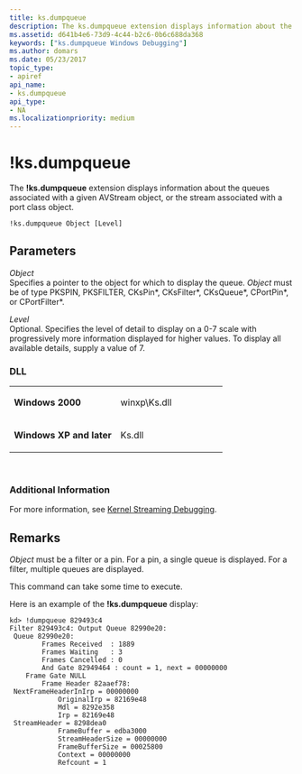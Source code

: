 ```yaml
---
title: ks.dumpqueue
description: The ks.dumpqueue extension displays information about the queues associated with a given AVStream object, or the stream associated with a port class object.
ms.assetid: d641b4e6-73d9-4c44-b2c6-0b6c688da368
keywords: ["ks.dumpqueue Windows Debugging"]
ms.author: domars
ms.date: 05/23/2017
topic_type:
- apiref
api_name:
- ks.dumpqueue
api_type:
- NA
ms.localizationpriority: medium
---
```


# !ks.dumpqueue


The **!ks.dumpqueue** extension displays information about the queues associated with a given AVStream object, or the stream associated with a port class object.

```dbgcmd
!ks.dumpqueue Object [Level] 
```

## <span id="Parameters"></span><span id="parameters"></span><span id="PARAMETERS"></span>Parameters


<span id="_______Object______"></span><span id="_______object______"></span><span id="_______OBJECT______"></span> *Object*   
Specifies a pointer to the object for which to display the queue. *Object* must be of type PKSPIN, PKSFILTER, CKsPin\*, CKsFilter\*, CKsQueue\*, CPortPin\*, or CPortFilter\*.

<span id="_______Level______"></span><span id="_______level______"></span><span id="_______LEVEL______"></span> *Level*   
Optional. Specifies the level of detail to display on a 0-7 scale with progressively more information displayed for higher values. To display all available details, supply a value of 7.

### <span id="DLL"></span><span id="dll"></span>DLL

<table>
<colgroup>
<col width="50%" />
<col width="50%" />
</colgroup>
<tbody>
<tr class="odd">
<td align="left"><p><strong>Windows 2000</strong></p></td>
<td align="left"><p>winxp\Ks.dll</p></td>
</tr>
<tr class="even">
<td align="left"><p><strong>Windows XP and later</strong></p></td>
<td align="left"><p>Ks.dll</p></td>
</tr>
</tbody>
</table>

 

### <span id="Additional_Information"></span><span id="additional_information"></span><span id="ADDITIONAL_INFORMATION"></span>Additional Information

For more information, see [Kernel Streaming Debugging](kernel-streaming-debugging.md).

Remarks
-------

*Object* must be a filter or a pin. For a pin, a single queue is displayed. For a filter, multiple queues are displayed.

This command can take some time to execute.

Here is an example of the **!ks.dumpqueue** display:

```dbgcmd
kd> !dumpqueue 829493c4
Filter 829493c4: Output Queue 82990e20:
 Queue 82990e20:
        Frames Received  : 1889
        Frames Waiting   : 3
        Frames Cancelled : 0
        And Gate 82949464 : count = 1, next = 00000000
    Frame Gate NULL
        Frame Header 82aaef78:
 NextFrameHeaderInIrp = 00000000
            OriginalIrp = 82169e48
            Mdl = 8292e358
            Irp = 82169e48
 StreamHeader = 8298dea0
            FrameBuffer = edba3000
            StreamHeaderSize = 00000000
            FrameBufferSize = 00025800
            Context = 00000000
            Refcount = 1
```

 

 





